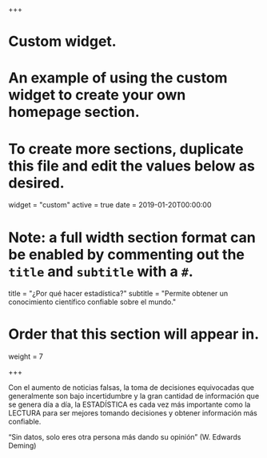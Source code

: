+++
# Custom widget.
# An example of using the custom widget to create your own homepage section.
# To create more sections, duplicate this file and edit the values below as desired.
widget = "custom"
active = true
date = 2019-01-20T00:00:00

# Note: a full width section format can be enabled by commenting out the `title` and `subtitle` with a `#`.
title = "¿Por qué hacer estadística?"
subtitle = "Permite obtener un conocimiento científico confiable sobre el mundo."

# Order that this section will appear in.
weight = 7

+++

Con el aumento de noticias falsas, la toma de decisiones equivocadas que generalmente son bajo incertidumbre y la gran cantidad de información que se genera día a día, la ESTADÍSTICA es cada vez más importante como la LECTURA para ser mejores tomando decisiones y obtener información más confiable.

“Sin datos, solo eres otra persona más dando su opinión” (W. Edwards Deming)